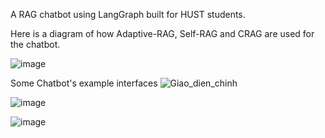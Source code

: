 A RAG chatbot using LangGraph built for HUST students.

Here is a diagram of how Adaptive-RAG, Self-RAG and CRAG are used for the chatbot.

![image](https://github.com/user-attachments/assets/8ec273c4-6a32-49ee-a1af-d6650b87b520)

Some Chatbot's example interfaces
![Giao_dien_chinh](https://github.com/user-attachments/assets/ada7addf-2586-4766-bee7-d1c24bd4eff0)

![image](https://github.com/user-attachments/assets/a307980d-6cce-4663-8d07-bfed9a5af3ba)

![image](https://github.com/user-attachments/assets/799ca999-3dbd-46cf-b34b-2bb22090cc36)
